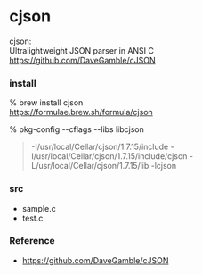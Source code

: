 cjson
===============

cjson:  <br/>
Ultralightweight JSON parser in ANSI C <br/>
https://github.com/DaveGamble/cJSON <br/>


###  install 
% brew install cjson <br/>
https://formulae.brew.sh/formula/cjson <br/>

% pkg-config --cflags --libs libcjson <br/>
> -I/usr/local/Cellar/cjson/1.7.15/include 
> -I/usr/local/Cellar/cjson/1.7.15/include/cjson 
> -L/usr/local/Cellar/cjson/1.7.15/lib 
> -lcjson


### src
- sample.c <br/>
- test.c <br/>


### Reference
- https://github.com/DaveGamble/cJSON

